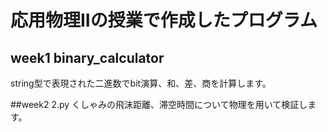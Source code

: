 # 応用物理IIの授業で作成したプログラム

## week1 binary_calculator 
string型で表現された二進数でbit演算、和、差、商を計算します。

##week2 2.py 
くしゃみの飛沫距離、滞空時間について物理を用いて検証します。
